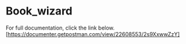 # Book_wizard
For full documentation, click the link below.
[https://documenter.getpostman.com/view/22608553/2s9XxwwZzY]
